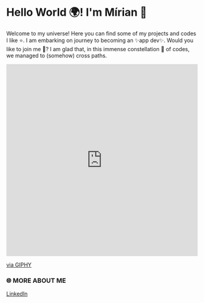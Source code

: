 # Hello World 🌍! I'm Mírian 💚

Welcome to my universe! Here you can find some of my projects and codes I like ⭐. I am embarking on journey to becoming an ✨app dev✨. Would you like to join me 🚀? I am glad that, in this immense constellation 🌌 of codes, we managed to (somehow) cross paths.


<div style="width:100%;height:0;padding-bottom:100%;position:relative;"><iframe src="https://media.giphy.com/media/DwppxXGiaP5LMErFCC/giphy.gif" width="100%" height="100%" style="position:absolute" frameBorder="0" class="giphy-embed" allowFullScreen></iframe></div><p><a href="https://media.giphy.com/media/DwppxXGiaP5LMErFCC/giphy.gif">via GIPHY</a></p>

### 🌐 MORE ABOUT ME 

<a href="https://www.linkedin.com/in/mirianfonkam/" target="_blank" >
  LinkedIn
</a>

<!-- star projects
**mirianfonkam/MirianFonkam** is a ✨ _special_ ✨ repository because its `README.md` (this file) appears on your GitHub profile.

Here are some ideas to get you started:
<img src="https://media.giphy.com/media/DwppxXGiaP5LMErFCC/giphy.gif" width="480" height="480">

- 🔭 I’m currently working on ...
- 🌱 I’m currently learning ...
- 👯 I’m looking to collaborate on ...
- 🤔 I’m looking for help with ...
- 💬 Ask me about ...
- 📫 How to reach me: ...
- 😄 Pronouns: ...
- ⚡ Fun fact: ...
-->
